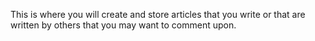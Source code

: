 This is where you will create and store articles that you write or that are written by others that you may want to comment upon.

